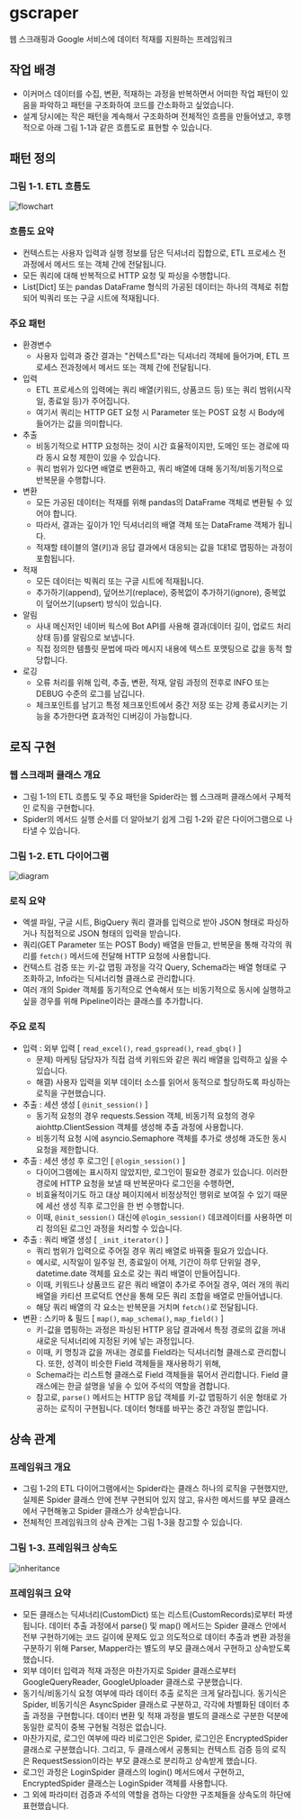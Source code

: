 # gscraper
웹 스크래핑과 Google 서비스에 데이터 적재를 지원하는 프레임워크

## 작업 배경
- 이커머스 데이터를 수집, 변환, 적재하는 과정을 반복하면서 어떠한 작업 패턴이 있음을 파악하고 패턴을 구조화하여 코드를 간소화하고 싶었습니다.
- 설계 당시에는 작은 패턴을 계속해서 구조화하며 전체적인 흐름을 만들어냈고, 후행적으로 아래 그림 1-1과 같은 흐름도로 표현할 수 있습니다.

## 패턴 정의

### 그림 1-1. ETL 흐름도

![flowchart](https://raw.githubusercontent.com/minyeamer/gscraper/refs/heads/main/.media/flowchart.svg)

### 흐름도 요약
- 컨텍스트는 사용자 입력과 실행 정보를 담은 딕셔너리 집합으로, ETL 프로세스 전과정에서 메서드 또는 객체 간에 전달됩니다.
- 모든 쿼리에 대해 반복적으로 HTTP 요청 및 파싱을 수행합니다.
- List[Dict] 또는 pandas DataFrame 형식의 가공된 데이터는 하나의 객체로 취합되어 빅쿼리 또는 구글 시트에 적재됩니다.

### 주요 패턴
- 환경변수
   - 사용자 입력과 중간 결과는 "컨텍스트"라는 딕셔너리 객체에 들어가며, ETL 프로세스 전과정에서 메서드 또는 객체 간에 전달됩니다.
- 입력
   - ETL 프로세스의 입력에는 쿼리 배열(키워드, 상품코드 등) 또는 쿼리 범위(시작일, 종료일 등)가 주어집니다.
   - 여기서 쿼리는 HTTP GET 요청 시 Parameter 또는 POST 요청 시 Body에 들어가는 값을 의미합니다.
- 추출
   - 비동기적으로 HTTP 요청하는 것이 시간 효율적이지만, 도메인 또는 경로에 따라 동시 요청 제한이 있을 수 있습니다.
   - 쿼리 범위가 있다면 배열로 변환하고, 쿼리 배열에 대해 동기적/비동기적으로 반복문을 수행합니다.
- 변환
   - 모든 가공된 데이터는 적재를 위해 pandas의 DataFrame 객체로 변환될 수 있어야 합니다.
   - 따라서, 결과는 깊이가 1인 딕셔너리의 배열 객체 또는 DataFrame 객체가 됩니다.
   - 적재할 테이블의 열(키)과 응답 결과에서 대응되는 값을 1대1로 맵핑하는 과정이 포함됩니다.
- 적재
   - 모든 데이터는 빅쿼리 또는 구글 시트에 적재됩니다.
   - 추가하기(append), 덮어쓰기(replace), 중복없이 추가하기(ignore), 중복없이 덮어쓰기(upsert) 방식이 있습니다.
- 알림
   - 사내 메신저인 네이버 웍스에 Bot API를 사용해 결과(데이터 길이, 업로드 처리 상태 등)를 알림으로 보냅니다.
   - 직접 정의한 템플릿 문법에 따라 메시지 내용에 텍스트 포맷팅으로 값을 동적 할당합니다.
- 로깅
   - 오류 처리를 위해 입력, 추출, 변환, 적재, 알림 과정의 전후로 INFO 또는 DEBUG 수준의 로그를 남깁니다.
   - 체크포인트를 남기고 특정 체크포인트에서 중간 저장 또는 강제 종료시키는 기능을 추가한다면 효과적인 디버깅이 가능합니다.

## 로직 구현

### 웹 스크래퍼 클래스 개요
- 그림 1-1의 ETL 흐름도 및 주요 패턴을 Spider라는 웹 스크래퍼 클래스에서 구체적인 로직을 구현합니다.
- Spider의 메서드 실행 순서를 더 알아보기 쉽게 그림 1-2와 같은 다이어그램으로 나타낼 수 있습니다.

### 그림 1-2. ETL 다이어그램

![diagram](https://raw.githubusercontent.com/minyeamer/gscraper/refs/heads/main/.media/diagram.svg)

### 로직 요약
- 엑셀 파일, 구글 시트, BigQuery 쿼리 결과를 입력으로 받아 JSON 형태로 파싱하거나 직접적으로 JSON 형태의 입력을 받습니다.
- 쿼리(GET Parameter 또는 POST Body) 배열을 만들고, 반복문을 통해 각각의 쿼리를 `fetch()` 메서드에 전달해 HTTP 요청에 사용합니다.
- 컨텍스트 검증 또는 키-값 맵핑 과정을 각각 Query, Schema라는 배열 형태로 구조화하고, Info라는 딕셔너리형 클래스로 관리합니다.
- 여러 개의 Spider 객체를 동기적으로 연속해서 또는 비동기적으로 동시에 실행하고 싶을 경우를 위해 Pipeline이라는 클래스를 추가합니다.

### 주요 로직
- 입력 : 외부 입력 [ `read_excel()`, `read_gspread()`, `read_gbq()` ]
   - 문제) 마케팅 담당자가 직접 검색 키워드와 같은 쿼리 배열을 입력하고 싶을 수 있습니다.
   - 해결) 사용자 입력을 외부 데이터 소스를 읽어서 동적으로 할당하도록 파싱하는 로직을 구현했습니다.
- 추출 : 세션 생성 [ `@init_session()` ]
   -  동기적 요청의 경우 requests.Session 객체, 비동기적 요청의 경우 aiohttp.ClientSession 객체를 생성해 추출 과정에 사용합니다.
   - 비동기적 요청 시에 asyncio.Semaphore 객체를 추가로 생성해 과도한 동시 요청을 제한합니다.
- 추출 : 세션 생성 후 로그인 [ `@login_session()` ]
   - 다이어그램에는 표시하지 않았지만, 로그인이 필요한 경로가 있습니다. 이러한 경로에 HTTP 요청을 보낼 때 반복문마다 로그인을 수행하면,
   - 비효율적이기도 하고 대상 페이지에서 비정상적인 행위로 보여질 수 있기 때문에 세선 생성 직후 로그인을 한 번 수행합니다.
   - 이때, `@init_session()` 대신에 `@login_session()` 데코레이터를 사용하면 미리 정의된 로그인 과정을 처리할 수 있습니다.
- 추출 : 쿼리 배열 생성 [ `_init_iterator()` ]
   - 쿼리 범위가 입력으로 주어질 경우 쿼리 배열로 바꿔줄 필요가 있습니다.
   - 예시로, 시작일이 일주일 전, 종료일이 어제, 기간이 하루 단위일 경우, datetime.date 객체를 요소로 갖는 쿼리 배열이 만들어집니다.
   - 이때, 키워드나 상품코드 같은 쿼리 배열이 추가로 주어질 경우, 여러 개의 쿼리 배열을 카티션 프로덕트 연산을 통해 모든 쿼리 조합을 배열로 만들어냅니다.
   - 해당 쿼리 배열의 각 요소는 반복문을 거치며 `fetch()`로 전달됩니다.
- 변환 : 스키마 & 필드 [ `map()`, `map_schema()`, `map_field()` ]
   - 키-값을 맵핑하는 과정은 파싱된 HTTP 응답 결과에서 특정 경로의 값을 꺼내 새로운 딕셔너리에 지정된 키에 넣는 과정입니다.
   - 이때, 키 명칭과 값을 꺼내는 경로를 Field라는 딕셔너리형 클래스로 관리합니다. 또한, 성격이 비슷한 Field 객체들을 재사용하기 위해,
   - Schema라는 리스트형 클래스로 Field 객체들을 묶어서 관리합니다. Field 클래스에는 한글 설명을 넣을 수 있어 주석의 역할을 겸합니다.
   - 참고로, `parse()` 메서드는 HTTP 응답 객체를 키-값 맵핑하기 쉬운 형태로 가공하는 로직이 구현됩니다. 데이터 형태를 바꾸는 중간 과정일 뿐입니다.

## 상속 관계

### 프레임워크 개요
- 그림 1-2의 ETL 다이어그램에서는 Spider라는 클래스 하나의 로직을 구현했지만, 실제론 Spider 클래스 안에 전부 구현되어 있지 않고, 유사한 메서드를 부모 클래스에서 구현해놓고 Spider 클래스가 상속받습니다.
- 전체적인 프레임워크의 상속 관계는 그림 1-3을 참고할 수 있습니다.

### 그림 1-3. 프레임워크 상속도

![inheritance](https://raw.githubusercontent.com/minyeamer/gscraper/refs/heads/main/.media/inheritance.svg)

### 프레임워크 요약
- 모든 클래스는 딕셔너리(CustomDict) 또는 리스트(CustomRecords)로부터 파생됩니다.
데이터 추출 과정에서 parse() 및 map() 메서드는 Spider 클래스 안에서 전부 구현하기에는 코드 길이에 문제도 있고 의도적으로 데이터 추출과 변환 과정을 구분하기 위해 Parser, Mapper라는 별도의 부모 클래스에서 구현하고 상속받도록 했습니다.
- 외부 데이터 입력과 적재 과정은 마찬가지로 Spider 클래스로부터 GoogleQueryReader, GoogleUploader 클래스로 구분했습니다.
- 동기식/비동기식 요청 여부에 따라 데이터 추출 로직은 크게 달라집니다. 동기식은 Spider, 비동기식은 AsyncSpider 클래스로 구분하고, 각각에 차별화된 데이터 추출 과정을 구현합니다. 데이터 변환 및 적재 과정을 별도의 클래스로 구분한 덕분에 동일한 로직이 중복 구현될 걱정은 없습니다.
- 마찬가지로, 로그인 여부에 따라 비로그인은 Spider, 로그인은 EncryptedSpider 클래스로 구분했습니다. 그리고, 두 클래스에서 공통되는 컨텍스트 검증 등의 로직은 RequestSession이라는 부모 클래스로 분리하고 상속받게 했습니다.
- 로그인 과정은 LoginSpider 클래스의 login() 메서드에서 구현하고, EncryptedSpider 클래스는 LoginSpider 객체를 사용합니다.
- 그 외에 파라미터 검증과 주석의 역할을 겸하는 다양한 구조체들을 상속도의 하단에 표현했습니다.